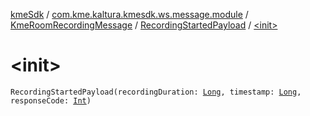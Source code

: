 [kmeSdk](../../../index.md) / [com.kme.kaltura.kmesdk.ws.message.module](../../index.md) / [KmeRoomRecordingMessage](../index.md) / [RecordingStartedPayload](index.md) / [&lt;init&gt;](./-init-.md)

# &lt;init&gt;

`RecordingStartedPayload(recordingDuration: `[`Long`](https://kotlinlang.org/api/latest/jvm/stdlib/kotlin/-long/index.html)`, timestamp: `[`Long`](https://kotlinlang.org/api/latest/jvm/stdlib/kotlin/-long/index.html)`, responseCode: `[`Int`](https://kotlinlang.org/api/latest/jvm/stdlib/kotlin/-int/index.html)`)`
